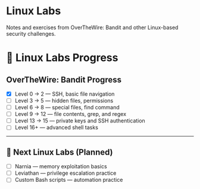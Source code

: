 # Linux Labs
Notes and exercises from OverTheWire: Bandit and other Linux-based security challenges.

# 🐧 Linux Labs Progress

## OverTheWire: Bandit Progress
- [x] Level 0 → 2 — SSH, basic file navigation
- [ ] Level 3 → 5 — hidden files, permissions
- [ ] Level 6 → 8 — special files, find command
- [ ] Level 9 → 12 — file contents, grep, and regex
- [ ] Level 13 → 15 — private keys and SSH authentication
- [ ] Level 16+ — advanced shell tasks

---

## 🧰 Next Linux Labs (Planned)
- [ ] Narnia — memory exploitation basics  
- [ ] Leviathan — privilege escalation practice  
- [ ] Custom Bash scripts — automation practice
